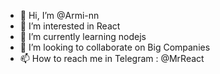 - 👋 Hi, I’m @Armi-nn                            
- 👀 I’m interested in React                                             
- 🌱 I’m currently learning nodejs                                    
- 💞️ I’m looking to collaborate on Big Companies                                            
- 📫 How to reach me in Telegram : @MrReact                                
<!--- 
Armi-nn/Armi-nn is a ✨ special ✨ repository because its `README.md` (this file) appears on your GitHub profile.
You can click the Preview link to take a look at your changes.
--->
